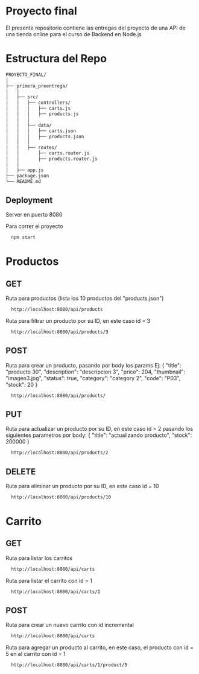 # Proyecto final

El presente repositorio contiene las entregas del proyecto de una API de una tienda online para el curso de Backend en Node.js

# Estructura del Repo

```bash
PROYECTO_FINAL/
│
├── primera_preentrega/
│   │
│   ├── src/
│   │   ├── controllers/
│   │   │   ├── carts.js
│   │   │   ├── products.js
│   │   │
│   │   ├── data/
│   │   │   ├── carts.json
│   │   │   ├── products.json
│   │   │
│   │   ├── routes/
│   │       ├── carts.router.js
│   │       ├── products.router.js
│   │
│   ├── app.js
├── package.json
└── README.md
```

## Deployment

Server en puerto 8080

Para correr el proyecto

```bash
  npm start
```
# Productos

## GET

Ruta para productos (lista los 10 productos del "products.json")

```bash
  http://localhost:8080/api/products
```

Ruta para filtrar un producto por su ID, en este caso id = 3

```bash
  http://localhost:8080/api/products/3
```

## POST

Ruta para crear un producto, pasando por body los params Ej: {
"title": "producto 30",
"description": "descripcion 3",
"price": 204,
"thumbnail": "imagen3.jpg",
"status": true,
"category": "category 2",
"code": "P03",
"stock": 20
}

```bash
  http://localhost:8080/api/products/
```

## PUT

Ruta para actualizar un producto por su ID, en este caso id = 2 pasando los siguientes parametros por body:
{
"title": "actualizando producto",
"stock": 200000
}

```bash
  http://localhost:8080/api/products/2
```

## DELETE

Ruta para eliminar un producto por su ID, en este caso id = 10

```bash
  http://localhost:8080/api/products/10
```

# Carrito

## GET

Ruta para listar los carritos

```bash
  http://localhost:8080/api/carts
```

Ruta para listar el carrito con id = 1

```bash
  http://localhost:8080/api/carts/1
```

## POST

Ruta para crear un nuevo carrito con id incremental

```bash
  http://localhost:8080/api/carts
```

Ruta para agregar un producto al carrito, en este caso, el producto con id = 5 en el carrito con id = 1

```bash
  http://localhost:8080/api/carts/1/product/5
```
